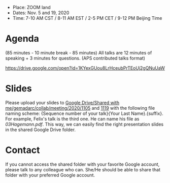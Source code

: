 - Place: ZOOM land
- Dates: Nov. 5 and 19, 2020
- Time: 7-10 AM CST / 8-11 AM EST / 2-5 PM CET / 9-12 PM Beijing Time

# Agenda

(85 minutes - 10 minute break - 85 minutes)
All talks are 12 minutes of speaking + 3 minutes for questions.
(APS contributed talks format)

<https://drive.google.com/open?id=1KYexGUou8LrHceubPrTEoUj2gQNuUaW>

# Slides

Please upload your slides to [Google Drive/Shared with me/gemadarc/collab/meeting/2020/1105](https://drive.google.com/open?id=16ed1Gal0khlEAdCcJe-F1yOaw5MHFk15) and [1119](https://drive.google.com/open?id=1cY3E3kg6lhNTcileClVAeoxkCWcfUuYa) with the following file naming scheme: {Sequence number of your talk}{Your Last Name}.{suffix}. For example, Felix's talk is the third one. He can name his file as *03Hagemann.pdf*. This way, we can easily find the right presentation slides in the shared Google Drive folder.

# Contact

If you cannot access the shared folder with your favorite Google account, please talk to any colleague who can. She/He should be able to share that folder with your preferred Google account.
